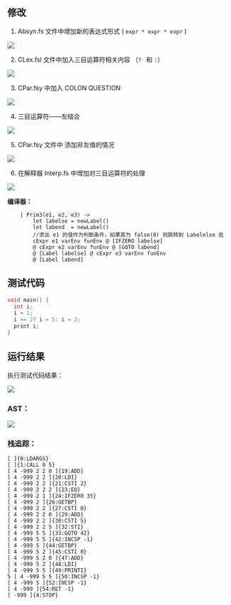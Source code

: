 ## 修改

1. Absyn.fs 文件中增加新的表达式形式 ( `expr * expr * expr` )

![](https://s3.bmp.ovh/imgs/2022/06/02/2877aab5bb43681f.png)

2. CLex.fsl 文件中加入三目运算符相关内容 （`? ` 和 `:`）

![](https://s3.bmp.ovh/imgs/2022/06/02/5e555eeb2a9fab76.png)

3. CPar.fsy 中加入 COLON QUESTION

![](https://s3.bmp.ovh/imgs/2022/06/02/f5847745bcb9ce50.png)

4. 三目运算符——左结合

![](https://s3.bmp.ovh/imgs/2022/06/02/bd610fc36f6c9d3e.png)



5. CPar.fsy 文件中 添加非左值的情况

![](https://s3.bmp.ovh/imgs/2022/06/02/3af41a7f4cb63e43.png)

6. 在解释器 Interp.fs 中增加对三目运算符的处理

![](https://s3.bmp.ovh/imgs/2022/06/02/bf5c0ea720eb9cb2.png)

**编译器：**

```F#
    | Prim3(e1, e2, e3) ->
        let labelse = newLabel()
        let labend  = newLabel()
        //求出 e1 的值作为判断条件，如果其为 false(0) 则跳转到 Labelelse 处
        cExpr e1 varEnv funEnv @ [IFZERO labelse] 
        @ cExpr e2 varEnv funEnv @ [GOTO labend]
        @ [Label labelse] @ cExpr e3 varEnv funEnv
        @ [Label labend]
```



## 测试代码

```c
void main() {
  int i;
  i = 1;
  i == 2? i = 5: i = 2;
  print i;
}
```

## 运行结果

执行测试代码结果：

![](https://s3.bmp.ovh/imgs/2022/06/02/c7bee939d3b41dcf.png)

### AST：

![](https://s3.bmp.ovh/imgs/2022/06/02/894819186e651643.png)

### 栈追踪：

```
[ ]{0:LDARGS}
[ ]{1:CALL 0 5}
[ 4 -999 2 2 0 ]{19:ADD}
[ 4 -999 2 2 ]{20:LDI}
[ 4 -999 2 2 ]{21:CSTI 2}
[ 4 -999 2 2 2 ]{23:EQ}
[ 4 -999 2 1 ]{24:IFZERO 35}
[ 4 -999 2 ]{26:GETBP}
[ 4 -999 2 2 ]{27:CSTI 0}
[ 4 -999 2 2 0 ]{29:ADD}
[ 4 -999 2 2 ]{30:CSTI 5}
[ 4 -999 2 2 5 ]{32:STI}
[ 4 -999 5 5 ]{33:GOTO 42}
[ 4 -999 5 5 ]{42:INCSP -1}
[ 4 -999 5 ]{44:GETBP}
[ 4 -999 5 2 ]{45:CSTI 0}
[ 4 -999 5 2 0 ]{47:ADD}
[ 4 -999 5 2 ]{48:LDI}
[ 4 -999 5 5 ]{49:PRINTI}
5 [ 4 -999 5 5 ]{50:INCSP -1}
[ 4 -999 5 ]{52:INCSP -1}
[ 4 -999 ]{54:RET -1}
[ -999 ]{4:STOP}
```

